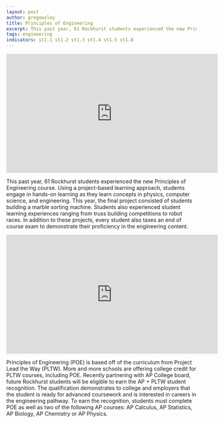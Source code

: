 ```yaml
---
layout: post
author: gregowsley
title: Principles of Engineering
excerpt: This past year, 61 Rockhurst students experienced the new Principles of Engineering course. Future Rockhurst students will be eligible to earn the AP + PLTW student recognition.
tags: engineering
indicators: st1.1 st1.2 st1.3 st1.4 st1.5 st1.8
---
```


<iframe width="560" height="315" src="https://www.youtube.com/embed/-WTYPRduMP4" frameborder="0" allow="autoplay; encrypted-media" allowfullscreen></iframe>

This past year, 61 Rockhurst students experienced the new Principles of Engineering course. Using a project-based learning approach, students engage in hands-on learning as they learn concepts in physics, computer science, and engineering. This year, the final project consisted of students building a marble sorting machine. Students also experienced student learning experiences ranging from truss building competitions to robot races. In addition to these projects, every student also taxes an end of course exam to demonstrate their proficiency in the engineering content.

<iframe width="560" height="315" src="https://www.youtube.com/embed/PK4n3cRIl30" frameborder="0" allow="autoplay; encrypted-media" allowfullscreen></iframe>

Principles of Engineering (POE) is based off of the curriculum from Project Lead the Way (PLTW). More and more schools are offering college credit for PLTW courses, including POE. Recently partnering with AP College board, future Rockhurst students will be eligible to earn the AP + PLTW student recognition. The qualification demonstrates to college and employers that the student is ready for advanced coursework and is interested in careers in the engineering pathway. To earn the recognition, students must complete POE as well as two of the following AP courses: AP Calculus, AP Statistics, AP Biology, AP Chemistry or AP Physics.

